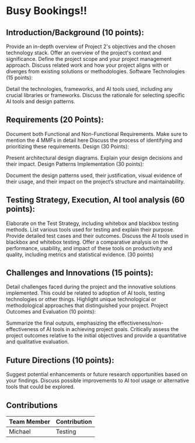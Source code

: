 # Busy Bookings!!


## Introduction/Background (10 points):

Provide an in-depth overview of Project 2's objectives and the chosen technology stack.
Offer an overview of the project's context and significance.
Define the project scope and your project management approach.
Discuss related work and how your project aligns with or diverges from existing solutions or methodologies.
Software Technologies (15 points):

Detail the technologies, frameworks, and AI tools used, including any crucial libraries or frameworks.
Discuss the rationale for selecting specific AI tools and design patterns.

## Requirements (20 Points):

Document both Functional and Non-Functional Requirements.
Make sure to mention the 4 MMFs in detail here
Discuss the process of identifying and prioritizing these requirements.
Design (30 Points):

Present architectural design diagrams.
Explain your design decisions and their impact.
Design Patterns Implementation (30 points):

Document the design patterns used, their justification, visual evidence of their usage, and their impact on the project’s structure and maintainability.

## Testing Strategy, Execution, AI tool analysis (60 points):

Elaborate on the Test Strategy, including whitebox and blackbox testing methods. List various tools used for testing and explain their purpose.
Provide detailed test cases and their outcomes.
Discuss the AI tools used in blackbox and whitebox testing.
Offer a comparative analysis on the performance, usability, and impact of these tools on productivity and quality, including metrics and statistical evidence. (30 points)

## Challenges and Innovations (15 points):

Detail challenges faced during the project and the innovative solutions implemented. This could be related to adoption of AI tools, testing technologies or other things.
Highlight unique technological or methodological approaches that distinguished your project.
Project Outcomes and Evaluation (10 points):

Summarize the final outputs, emphasizing the effectiveness/non-effectiveness of AI tools in achieving project goals.
Critically assess the project outcomes relative to the initial objectives and provide a quantitative and qualitative evaluation.

## Future Directions (10 points):

Suggest potential enhancements or future research opportunities based on your findings.
Discuss possible improvements to AI tool usage or alternative tools that could be explored.

## Contributions
| Team Member  | Contribution |
| ------------- | ------------- |
| Michael       | Testing   |
